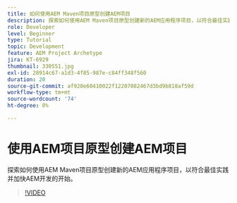 ```yaml
---
title: 如何使用AEM Maven项目原型创建AEM项目
description: 探索如何使用AEM Maven项目原型创建新的AEM应用程序项目，以符合最佳实践并加快AEM开发的开始。
role: Developer
level: Beginner
type: Tutorial
topic: Development
feature: AEM Project Archetype
jira: KT-6929
thumbnail: 330551.jpg
exl-id: 28914c67-a1d3-4f85-987e-c84ff348f560
duration: 20
source-git-commit: af928e60410022f12207082467d3bd9b818af59d
workflow-type: tm+mt
source-wordcount: '74'
ht-degree: 0%

---
```


# 使用AEM项目原型创建AEM项目

探索如何使用AEM Maven项目原型创建新的AEM应用程序项目，以符合最佳实践并加快AEM开发的开始。

>[!VIDEO](https://video.tv.adobe.com/v/330551?quality=12&learn=on)
